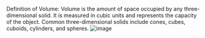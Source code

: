 Definition of Volume:
Volume is the amount of space occupied by any three-dimensional solid. It is measured in cubic units and represents the capacity of the object. Common three-dimensional solids include cones, cubes, cuboids, cylinders, and spheres.
![image](https://github.com/user-attachments/assets/765fcc59-dd8c-4b36-9451-2af47527b378)

